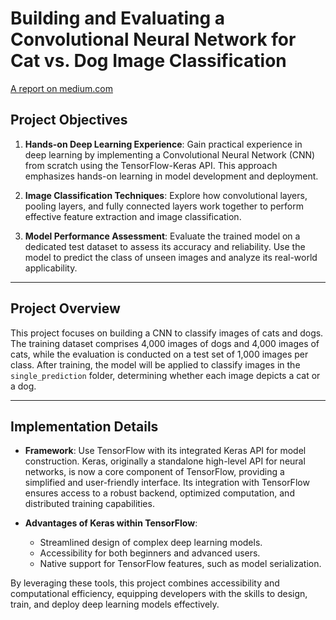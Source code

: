 
# Building and Evaluating a Convolutional Neural Network for Cat vs. Dog Image Classification

<a href="https://medium.com/@ybyncn/building-and-evaluating-a-convolutional-neural-network-for-cat-vs-dog-image-classification-b2163c7e8b18" target="_blank">A report on medium.com</a>

## Project Objectives

1. **Hands-on Deep Learning Experience**: Gain practical experience in deep learning by implementing a Convolutional Neural Network (CNN) from scratch using the TensorFlow-Keras API. This approach emphasizes hands-on learning in model development and deployment.

2. **Image Classification Techniques**: Explore how convolutional layers, pooling layers, and fully connected layers work together to perform effective feature extraction and image classification.

3. **Model Performance Assessment**: Evaluate the trained model on a dedicated test dataset to assess its accuracy and reliability. Use the model to predict the class of unseen images and analyze its real-world applicability.

---

## Project Overview

This project focuses on building a CNN to classify images of cats and dogs. The training dataset comprises 4,000 images of dogs and 4,000 images of cats, while the evaluation is conducted on a test set of 1,000 images per class. After training, the model will be applied to classify images in the `single_prediction` folder, determining whether each image depicts a cat or a dog.

---

## Implementation Details

- **Framework**: Use TensorFlow with its integrated Keras API for model construction. Keras, originally a standalone high-level API for neural networks, is now a core component of TensorFlow, providing a simplified and user-friendly interface. Its integration with TensorFlow ensures access to a robust backend, optimized computation, and distributed training capabilities.

- **Advantages of Keras within TensorFlow**:
  - Streamlined design of complex deep learning models.
  - Accessibility for both beginners and advanced users.
  - Native support for TensorFlow features, such as model serialization.

By leveraging these tools, this project combines accessibility and computational efficiency, equipping developers with the skills to design, train, and deploy deep learning models effectively.
